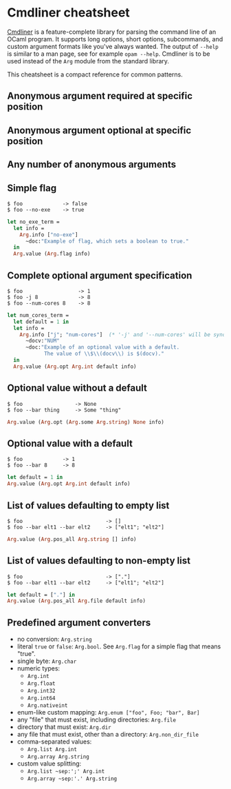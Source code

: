 Cmdliner cheatsheet
==

[Cmdliner](https://erratique.ch/software/cmdliner) is a
feature-complete library for parsing the command line of an OCaml
program. It supports long options, short options, subcommands, and custom
argument formats like you've always wanted. The output of `--help`
is similar to a man page, see for example `opam --help`.
Cmdliner is to be used instead of the `Arg` module from the standard library.

This cheatsheet is a compact reference for common patterns.

Anonymous argument required at specific position
--

Anonymous argument optional at specific position
--

Any number of anonymous arguments
--

Simple flag
--

```
$ foo             -> false
$ foo --no-exe    -> true
```

```ocaml
let no_exe_term =
  let info =
    Arg.info ["no-exe"]
      ~doc:"Example of flag, which sets a boolean to true."
  in
  Arg.value (Arg.flag info)
```

Complete optional argument specification
--

```
$ foo                  -> 1
$ foo -j 8             -> 8
$ foo --num-cores 8    -> 8
```

```ocaml
let num_cores_term =
  let default = 1 in
  let info =
    Arg.info ["j"; "num-cores"]  (* '-j' and '--num-cores' will be synonyms *)
      ~docv:"NUM"
      ~doc:"Example of an optional value with a default.
            The value of \\$\\(docv\\) is $(docv)."
  in
  Arg.value (Arg.opt Arg.int default info)
```

Optional value without a default
--

```
$ foo                 -> None
$ foo --bar thing     -> Some "thing"
```

```ocaml
Arg.value (Arg.opt (Arg.some Arg.string) None info)
```

Optional value with a default
--

```
$ foo             -> 1
$ foo --bar 8     -> 8
```

```ocaml
let default = 1 in
Arg.value (Arg.opt Arg.int default info)
```

List of values defaulting to empty list
--

```
$ foo                           -> []
$ foo --bar elt1 --bar elt2     -> ["elt1"; "elt2"]
```

```ocaml
Arg.value (Arg.pos_all Arg.string [] info)
```

List of values defaulting to non-empty list
--

```
$ foo                           -> ["."]
$ foo --bar elt1 --bar elt2     -> ["elt1"; "elt2"]
```

```ocaml
let default = ["."] in
Arg.value (Arg.pos_all Arg.file default info)
```

Predefined argument converters
--

* no conversion: `Arg.string`
* literal `true` or `false`: `Arg.bool`. See `Arg.flag` for a simple
  flag that means "true".
* single byte: `Arg.char`
* numeric types:
  - `Arg.int`
  - `Arg.float`
  - `Arg.int32`
  - `Arg.int64`
  - `Arg.nativeint`
* enum-like custom mapping: `Arg.enum ["foo", Foo; "bar", Bar]`
* any "file" that must exist, including directories: `Arg.file`
* directory that must exist: `Arg.dir`
* any file that must exist, other than a directory: `Arg.non_dir_file`
* comma-separated values:
  - `Arg.list Arg.int`
  - `Arg.array Arg.string`
* custom value splitting:
  - `Arg.list ~sep:';' Arg.int`
  - `Arg.array ~sep:'.' Arg.string`
